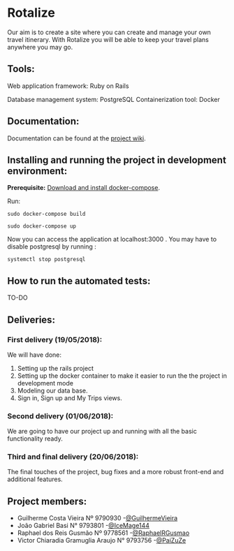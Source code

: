 # Rotalize

Our aim is to create a site where you can create and manage your own travel itinerary. With Rotalize you will be able to keep your travel plans anywhere you may go.

## Tools:
Web application framework: Ruby on Rails

Database management system: PostgreSQL
Containerization tool: Docker

## Documentation:
Documentation can be found at the [project wiki](https://github.com/IceMage144/Rotalize/wiki).

## Installing and running the project in development environment:
**Prerequisite:** [Download and install docker-compose](https://www.digitalocean.com/community/tutorials/how-to-install-docker-compose-on-ubuntu-16-04).

Run:
```
sudo docker-compose build

sudo docker-compose up
```
Now you can access the application at localhost:3000 .
You may have to disable postgresql by running :
```
systemctl stop postgresql
```

## How to run the automated tests:
TO-DO

## Deliveries:
### First delivery (19/05/2018):
We will have done:
1. Setting up the rails project
2. Setting up the docker container to make it easier to run the the project in development mode
3. Modeling our data base.
4. Sign in, Sign up and My Trips views.

### Second delivery (01/06/2018):
We are going to have our project up and running with all the basic functionality ready.

### Third and final delivery (20/06/2018):
The final touches of the project, bug fixes and a more robust front-end and additional features.

## Project members:
* Guilherme Costa Vieira              Nº 9790930  -[@GuilhermeVieira](https://github.com/GuilhermeVieira)
* João Gabriel Basi                   N° 9793801  -[@IceMage144](https://github.com/IceMage144)
* Raphael dos Reis Gusmão             Nº 9778561  -[@RaphaelRGusmao](https://github.com/RaphaelRGusmao)
* Victor Chiaradia Gramuglia Araujo   N° 9793756  -[@PaiZuZe](https://github.com/PaiZuZe)  
